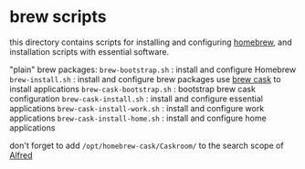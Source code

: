 brew scripts
==========

this directory contains scripts for installing and configuring [homebrew](http://brew.sh/), and installation scripts with essential software.

"plain" brew packages:
`brew-bootstrap.sh` : install and configure Homebrew
`brew-install.sh` : install and configure brew packages
use [brew cask](https://github.com/phinze/homebrew-cask) to install applications
`brew-cask-bootstrap.sh` : bootstrap brew cask configuration
`brew-cask-install.sh` : install and configure essential applications
`brew-cask-install-work.sh` : install and configure work applications
`brew-cask-install-home.sh` : install and configure home applications

don't forget to add `/opt/homebrew-cask/Caskroom/` to the search scope of [Alfred](http://www.alfredapp.com/)